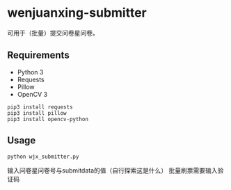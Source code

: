 # wenjuanxing-submitter
可用于（批量）提交问卷星问卷。

## Requirements
* Python 3
* Requests
* Pillow
* OpenCV 3
```
pip3 install requests
pip3 install pillow
pip3 install opencv-python
```

## Usage
```
python wjx_submitter.py
```

输入问卷星问卷号与submitdata的值（自行探索这是什么）
批量刷票需要输入验证码

